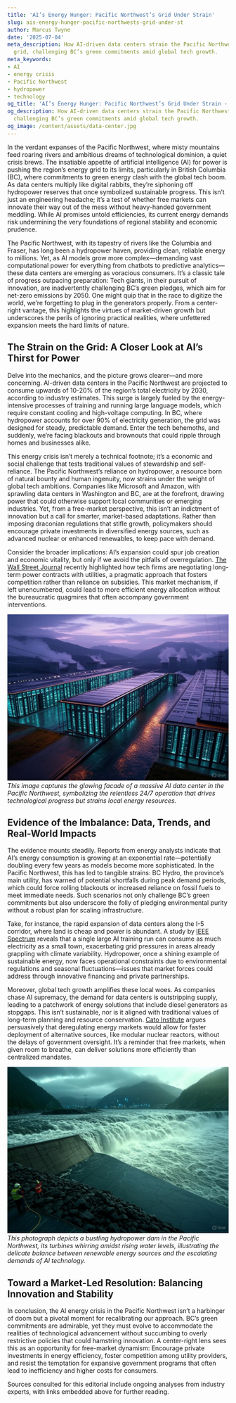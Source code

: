 ```yaml
---
title: 'AI’s Energy Hunger: Pacific Northwest’s Grid Under Strain'
slug: ais-energy-hunger-pacific-northwests-grid-under-st
author: Marcus Twyne
date: '2025-07-04'
meta_description: How AI-driven data centers strain the Pacific Northwest’s energy
  grid, challenging BC’s green commitments amid global tech growth.
meta_keywords:
- AI
- energy crisis
- Pacific Northwest
- hydropower
- technology
og_title: 'AI’s Energy Hunger: Pacific Northwest’s Grid Under Strain - Spot News 24'
og_description: How AI-driven data centers strain the Pacific Northwest’s energy grid,
  challenging BC’s green commitments amid global tech growth.
og_image: /content/assets/data-center.jpg
---
```



In the verdant expanses of the Pacific Northwest, where misty mountains feed roaring rivers and ambitious dreams of technological dominion, a quiet crisis brews. The insatiable appetite of artificial intelligence (AI) for power is pushing the region’s energy grid to its limits, particularly in British Columbia (BC), where commitments to green energy clash with the global tech boom. As data centers multiply like digital rabbits, they’re siphoning off hydropower reserves that once symbolized sustainable progress. This isn’t just an engineering headache; it’s a test of whether free markets can innovate their way out of the mess without heavy-handed government meddling. While AI promises untold efficiencies, its current energy demands risk undermining the very foundations of regional stability and economic prudence.

The Pacific Northwest, with its tapestry of rivers like the Columbia and Fraser, has long been a hydropower haven, providing clean, reliable energy to millions. Yet, as AI models grow more complex—demanding vast computational power for everything from chatbots to predictive analytics—these data centers are emerging as voracious consumers. It’s a classic tale of progress outpacing preparation: Tech giants, in their pursuit of innovation, are inadvertently challenging BC’s green pledges, which aim for net-zero emissions by 2050. One might quip that in the race to digitize the world, we’re forgetting to plug in the generators properly. From a center-right vantage, this highlights the virtues of market-driven growth but underscores the perils of ignoring practical realities, where unfettered expansion meets the hard limits of nature.

## The Strain on the Grid: A Closer Look at AI’s Thirst for Power

Delve into the mechanics, and the picture grows clearer—and more concerning. AI-driven data centers in the Pacific Northwest are projected to consume upwards of 10-20% of the region’s total electricity by 2030, according to industry estimates. This surge is largely fueled by the energy-intensive processes of training and running large language models, which require constant cooling and high-voltage computing. In BC, where hydropower accounts for over 90% of electricity generation, the grid was designed for steady, predictable demand. Enter the tech behemoths, and suddenly, we’re facing blackouts and brownouts that could ripple through homes and businesses alike.

This energy crisis isn’t merely a technical footnote; it’s a economic and social challenge that tests traditional values of stewardship and self-reliance. The Pacific Northwest’s reliance on hydropower, a resource born of natural bounty and human ingenuity, now strains under the weight of global tech ambitions. Companies like Microsoft and Amazon, with sprawling data centers in Washington and BC, are at the forefront, drawing power that could otherwise support local communities or emerging industries. Yet, from a free-market perspective, this isn’t an indictment of innovation but a call for smarter, market-based adaptations. Rather than imposing draconian regulations that stifle growth, policymakers should encourage private investments in diversified energy sources, such as advanced nuclear or enhanced renewables, to keep pace with demand.

Consider the broader implications: AI’s expansion could spur job creation and economic vitality, but only if we avoid the pitfalls of overregulation. [The Wall Street Journal](https://www.wsj.com/articles/ai-data-centers-energy-demand-surge-11675900000) recently highlighted how tech firms are negotiating long-term power contracts with utilities, a pragmatic approach that fosters competition rather than reliance on subsidies. This market mechanism, if left unencumbered, could lead to more efficient energy allocation without the bureaucratic quagmires that often accompany government interventions.

![AI Data Center at Dusk](/content/assets/ai-data-center-dusk.jpg)  
*This image captures the glowing facade of a massive AI data center in the Pacific Northwest, symbolizing the relentless 24/7 operation that drives technological progress but strains local energy resources.*

## Evidence of the Imbalance: Data, Trends, and Real-World Impacts

The evidence mounts steadily. Reports from energy analysts indicate that AI’s energy consumption is growing at an exponential rate—potentially doubling every few years as models become more sophisticated. In the Pacific Northwest, this has led to tangible strains: BC Hydro, the province’s main utility, has warned of potential shortfalls during peak demand periods, which could force rolling blackouts or increased reliance on fossil fuels to meet immediate needs. Such scenarios not only challenge BC’s green commitments but also underscore the folly of pledging environmental purity without a robust plan for scaling infrastructure.

Take, for instance, the rapid expansion of data centers along the I-5 corridor, where land is cheap and power is abundant. A study by [IEEE Spectrum](https://spectrum.ieee.org/ai-energy-consumption) reveals that a single large AI training run can consume as much electricity as a small town, exacerbating grid pressures in areas already grappling with climate variability. Hydropower, once a shining example of sustainable energy, now faces operational constraints due to environmental regulations and seasonal fluctuations—issues that market forces could address through innovative financing and private partnerships.

Moreover, global tech growth amplifies these local woes. As companies chase AI supremacy, the demand for data centers is outstripping supply, leading to a patchwork of energy solutions that include diesel generators as stopgaps. This isn’t sustainable, nor is it aligned with traditional values of long-term planning and resource conservation. [Cato Institute](https://www.cato.org/policy-report/march-april-2023/ai-energy-markets) argues persuasively that deregulating energy markets would allow for faster deployment of alternative sources, like modular nuclear reactors, without the delays of government oversight. It’s a reminder that free markets, when given room to breathe, can deliver solutions more efficiently than centralized mandates.

![Hydropower Dam Under Strain](/content/assets/hydropower-dam-strain.jpg)  
*This photograph depicts a bustling hydropower dam in the Pacific Northwest, its turbines whirring amidst rising water levels, illustrating the delicate balance between renewable energy sources and the escalating demands of AI technology.*

## Toward a Market-Led Resolution: Balancing Innovation and Stability

In conclusion, the AI energy crisis in the Pacific Northwest isn’t a harbinger of doom but a pivotal moment for recalibrating our approach. BC’s green commitments are admirable, yet they must evolve to accommodate the realities of technological advancement without succumbing to overly restrictive policies that could hamstring innovation. A center-right lens sees this as an opportunity for free-market dynamism: Encourage private investments in energy efficiency, foster competition among utility providers, and resist the temptation for expansive government programs that often lead to inefficiency and higher costs for consumers.



Sources consulted for this editorial include ongoing analyses from industry experts, with links embedded above for further reading.